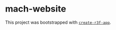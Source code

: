 # mach-website

This project was bootstrapped with [`create-r3f-app`](https://github.com/utsuboco/create-r3f-app).
